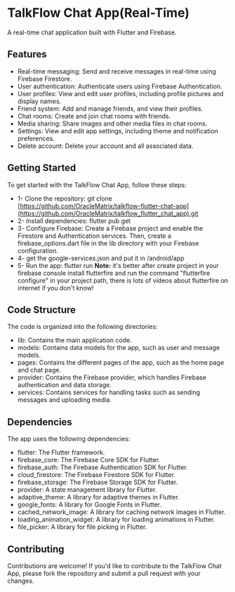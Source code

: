 # TalkFlow Chat App(Real-Time)

A real-time chat application built with Flutter and Firebase.

## Features
* Real-time messaging: Send and receive messages in real-time using Firebase Firestore.
* User authentication: Authenticate users using Firebase Authentication.
* User profiles: View and edit user profiles, including profile pictures and display names.
* Friend system: Add and manage friends, and view their profiles.
* Chat rooms: Create and join chat rooms with friends.
* Media sharing: Share images and other media files in chat rooms.
* Settings: View and edit app settings, including theme and notification preferences.
* Delete account: Delete your account and all associated data.

## Getting Started
To get started with the TalkFlow Chat App, follow these steps:

* 1- Clone the repository: git clone [https://github.com/OracleMatrix/talkflow-flutter-chat-app](https://github.com/OracleMatrix/talkflow_flutter_chat_app).git
* 2- Install dependencies: flutter pub get
* 3- Configure Firebase: Create a Firebase project and enable the Firestore and Authentication services. Then, create a firebase_options.dart file in the lib directory with your Firebase configuration.
* 4- get the google-services.json and put it in /android/app
* 5- Run the app: flutter run
**Note:** it's better after create project in your firebase console install flutterfire and run the command "flutterfire configure" in your project path, there is lots of videos about flutterfire on internet if you don't know!

## Code Structure
The code is organized into the following directories:

* lib: Contains the main application code.
* models: Contains data models for the app, such as user and message models.
* pages: Contains the different pages of the app, such as the home page and chat page.
* provider: Contains the Firebase provider, which handles Firebase authentication and data storage.
* services: Contains services for handling tasks such as sending messages and uploading media.

## Dependencies
The app uses the following dependencies:

* flutter: The Flutter framework.
* firebase_core: The Firebase Core SDK for Flutter.
* firebase_auth: The Firebase Authentication SDK for Flutter.
* cloud_firestore: The Firebase Firestore SDK for Flutter.
* firebase_storage: The Firebase Storage SDK for Flutter.
* provider: A state management library for Flutter.
* adaptive_theme: A library for adaptive themes in Flutter.
* google_fonts: A library for Google Fonts in Flutter.
* cached_network_image: A library for caching network images in Flutter.
* loading_animation_widget: A library for loading animations in Flutter.
* file_picker: A library for file picking in Flutter.

## Contributing
Contributions are welcome! If you'd like to contribute to the TalkFlow Chat App, please fork the repository and submit a pull request with your changes.
